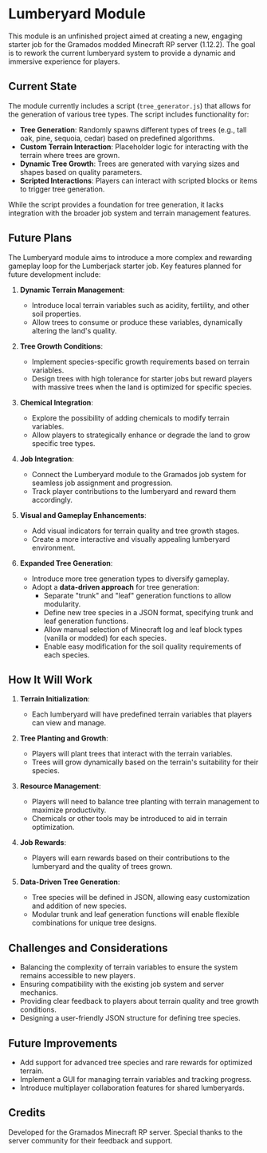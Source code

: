 # Lumberyard Module

This module is an unfinished project aimed at creating a new, engaging starter job for the Gramados modded Minecraft RP server (1.12.2). The goal is to rework the current lumberyard system to provide a dynamic and immersive experience for players.

## Current State

The module currently includes a script (`tree_generator.js`) that allows for the generation of various tree types. The script includes functionality for:

- **Tree Generation**: Randomly spawns different types of trees (e.g., tall oak, pine, sequoia, cedar) based on predefined algorithms.
- **Custom Terrain Interaction**: Placeholder logic for interacting with the terrain where trees are grown.
- **Dynamic Tree Growth**: Trees are generated with varying sizes and shapes based on quality parameters.
- **Scripted Interactions**: Players can interact with scripted blocks or items to trigger tree generation.

While the script provides a foundation for tree generation, it lacks integration with the broader job system and terrain management features.

## Future Plans

The Lumberyard module aims to introduce a more complex and rewarding gameplay loop for the Lumberjack starter job. Key features planned for future development include:

1. **Dynamic Terrain Management**:
   - Introduce local terrain variables such as acidity, fertility, and other soil properties.
   - Allow trees to consume or produce these variables, dynamically altering the land's quality.

2. **Tree Growth Conditions**:
   - Implement species-specific growth requirements based on terrain variables.
   - Design trees with high tolerance for starter jobs but reward players with massive trees when the land is optimized for specific species.

3. **Chemical Integration**:
   - Explore the possibility of adding chemicals to modify terrain variables.
   - Allow players to strategically enhance or degrade the land to grow specific tree types.

4. **Job Integration**:
   - Connect the Lumberyard module to the Gramados job system for seamless job assignment and progression.
   - Track player contributions to the lumberyard and reward them accordingly.

5. **Visual and Gameplay Enhancements**:
   - Add visual indicators for terrain quality and tree growth stages.
   - Create a more interactive and visually appealing lumberyard environment.

6. **Expanded Tree Generation**:
   - Introduce more tree generation types to diversify gameplay.
   - Adopt a **data-driven approach** for tree generation:
     - Separate "trunk" and "leaf" generation functions to allow modularity.
     - Define new tree species in a JSON format, specifying trunk and leaf generation functions.
     - Allow manual selection of Minecraft log and leaf block types (vanilla or modded) for each species.
     - Enable easy modification for the soil quality requirements of each species.

## How It Will Work

1. **Terrain Initialization**:
   - Each lumberyard will have predefined terrain variables that players can view and manage.

2. **Tree Planting and Growth**:
   - Players will plant trees that interact with the terrain variables.
   - Trees will grow dynamically based on the terrain's suitability for their species.

3. **Resource Management**:
   - Players will need to balance tree planting with terrain management to maximize productivity.
   - Chemicals or other tools may be introduced to aid in terrain optimization.

4. **Job Rewards**:
   - Players will earn rewards based on their contributions to the lumberyard and the quality of trees grown.

5. **Data-Driven Tree Generation**:
   - Tree species will be defined in JSON, allowing easy customization and addition of new species.
   - Modular trunk and leaf generation functions will enable flexible combinations for unique tree designs.

## Challenges and Considerations

- Balancing the complexity of terrain variables to ensure the system remains accessible to new players.
- Ensuring compatibility with the existing job system and server mechanics.
- Providing clear feedback to players about terrain quality and tree growth conditions.
- Designing a user-friendly JSON structure for defining tree species.

## Future Improvements

- Add support for advanced tree species and rare rewards for optimized terrain.
- Implement a GUI for managing terrain variables and tracking progress.
- Introduce multiplayer collaboration features for shared lumberyards.

## Credits

Developed for the Gramados Minecraft RP server. Special thanks to the server community for their feedback and support.
